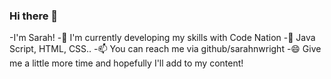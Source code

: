 ### Hi there 👋

<!--
**sarahnwright/sarahnwright** is a ✨ _special_ ✨ repository because its `README.md` (this file) appears on your GitHub profile.

Here are some ideas to get you started:

- 🔭 I’m currently working on ...
- 🌱 I’m currently learning ...
- 👯 I’m looking to collaborate on ...
- 🤔 I’m looking for help with ...
- 💬 Ask me about ...
- 📫 How to reach me: ...
- 😄 Pronouns: ...
- ⚡ Fun fact: ...
-->

-I'm Sarah! 
-🔭 I'm currently developing my skills with Code Nation
-🌱 Java Script, HTML, CSS.. 
-📫 You can reach me via github/sarahnwright
-😄 Give me a little more time and hopefully I'll add to my content!
